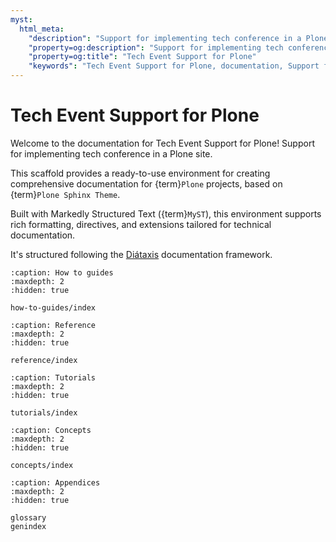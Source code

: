 ```yaml
---
myst:
  html_meta:
    "description": "Support for implementing tech conference in a Plone site."
    "property=og:description": "Support for implementing tech conference in a Plone site."
    "property=og:title": "Tech Event Support for Plone"
    "keywords": "Tech Event Support for Plone, documentation, Support for implementing tech conference in a Plone site."
---
```


# Tech Event Support for Plone

Welcome to the documentation for Tech Event Support for Plone!
Support for implementing tech conference in a Plone site.

This scaffold provides a ready-to-use environment for creating comprehensive documentation for {term}`Plone` projects, based on {term}`Plone Sphinx Theme`.

Built with Markedly Structured Text ({term}`MyST`), this environment supports rich formatting, directives, and extensions tailored for technical documentation.

It's structured following the [Diátaxis](https://diataxis.fr/) documentation framework.

```{toctree}
:caption: How to guides
:maxdepth: 2
:hidden: true

how-to-guides/index
```

```{toctree}
:caption: Reference
:maxdepth: 2
:hidden: true

reference/index
```

```{toctree}
:caption: Tutorials
:maxdepth: 2
:hidden: true

tutorials/index
```

```{toctree}
:caption: Concepts
:maxdepth: 2
:hidden: true

concepts/index
```

```{toctree}
:caption: Appendices
:maxdepth: 2
:hidden: true

glossary
genindex
```
